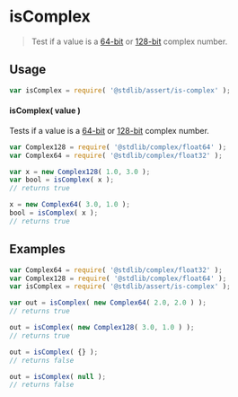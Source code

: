 # isComplex

> Test if a value is a [64-bit][@stdlib/complex/float32] or [128-bit][@stdlib/complex/float64] complex number.

<section class="usage">

## Usage

```javascript
var isComplex = require( '@stdlib/assert/is-complex' );
```

#### isComplex( value )

Tests if a value is a [64-bit][@stdlib/complex/float32] or [128-bit][@stdlib/complex/float64] complex number.

```javascript
var Complex128 = require( '@stdlib/complex/float64' );
var Complex64 = require( '@stdlib/complex/float32' );

var x = new Complex128( 1.0, 3.0 );
var bool = isComplex( x );
// returns true

x = new Complex64( 3.0, 1.0 );
bool = isComplex( x );
// returns true
```

</section>

<!-- /.usage -->

<section class="examples">

## Examples

```javascript
var Complex64 = require( '@stdlib/complex/float32' );
var Complex128 = require( '@stdlib/complex/float64' );
var isComplex = require( '@stdlib/assert/is-complex' );

var out = isComplex( new Complex64( 2.0, 2.0 ) );
// returns true

out = isComplex( new Complex128( 3.0, 1.0 ) );
// returns true

out = isComplex( {} );
// returns false

out = isComplex( null );
// returns false
```

</section>

<!-- /.examples -->

<section class="links">

[@stdlib/complex/float64]: https://github.com/stdlib-js/stdlib

[@stdlib/complex/float32]: https://github.com/stdlib-js/stdlib

</section>

<!-- /.links -->
